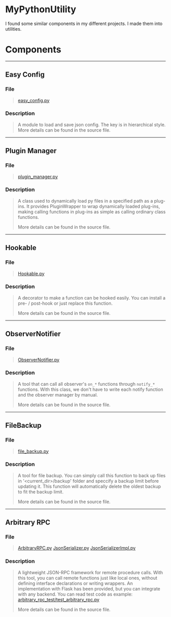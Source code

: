 # MyPythonUtility

I found some similar components in my different projects. I made them into utilities.

# Components

-----------------------------------------------------------------------------

## Easy Config

### File
> [easy_config.py](easy_config.py)

### Description
> A module to load and save json config. The key is in hierarchical style.
> More details can be found in the source file.

-----------------------------------------------------------------------------

## Plugin Manager

### File
> [plugin_manager.py](plugin_manager.py)

### Description
> A class used to dynamically load py files in a specified path as a plug-ins.
> It provides PluginWrapper to wrap dynamically loaded plug-ins, making calling functions in plug-ins as simple as calling ordinary class functions.
>
> More details can be found in the source file.

-----------------------------------------------------------------------------

## Hookable

### File
> [Hookable.py](Hookable.py)

### Description
> A decorator to make a function can be hooked easily. You can install a pre- / post-hook or just replace this function.
>
> More details can be found in the source file.

-----------------------------------------------------------------------------

## ObserverNotifier

### File
> [ObserverNotifier.py](ObserverNotifier.py)

### Description
> A tool that can call all observer's ```on_*``` functions through ```notify_*``` functions. 
> With this class, we don't have to write each notify function and the observer manager by manual.
>
> More details can be found in the source file.

-----------------------------------------------------------------------------

## FileBackup

### File
> [file_backup.py](file_backup.py)

### Description
> A tool for file backup. You can simply call this function to back up files in '<current_dir>/backup' 
> folder and speccify a backup limit before updating it.
> This function will automatically delete the oldest backup to fit the backup limit.
>
> More details can be found in the source file.

-----------------------------------------------------------------------------

## Arbitrary RPC

### File
> [ArbitraryRPC.py](ArbitraryRPC.py)
> [JsonSerializer.py](JsonSerializer.py)
> [JsonSerializerImpl.py](JsonSerializerImpl.py)

### Description
> A lightweight JSON-RPC framework for remote procedure calls.
> With this tool, you can call remote functions just like local ones, without defining interface declarations or writing wrappers.
> An implementation with Flask has been provided, but you can integrate with any backend.
> You can read test code as example: [arbitrary_rpc_test/test_arbitrary_rpc.py](arbitrary_rpc_test/test_arbitrary_rpc.py)
>
> More details can be found in the source file.



